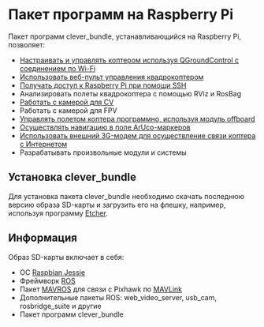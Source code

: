 Пакет программ на Raspberry Pi
===

Пакет программ clever_bundle, устанавливающийся на Raspberry Pi, позволяет:

* [Настраивать и управлять коптером используя QGroundControl с соединением по Wi-Fi](gcs_bridge.md)
* [Использовать веб-пульт управления квадрокоптером](web_rc.md)
* [Получать доступ к Raspberry Pi при помощи SSH](ssh.md)
* Анализировать полеты квадрокоптера с помощью RViz и RosBag
* [Работать с камерой для CV](camera.md)
* Работать с камерой для FPV
* [Управлять полетом коптера программно, используя модуль offboard](offboard.md)
* [Осуществлять навигацию в поле ArUco-маркеров](aruco.md)
* [Использовать внешний 3G-модем для осуществление связи коптера с Интернетом](3g.md)
* Разрабатывать произвольные модули и системы

Установка clever_bundle
---

Для установка пакета clever_bundle необходимо скачать последнюю версию образа SD-карты и загрузить его на флешку, например, используя программу [Etcher](https://etcher.io).

Информация
---

Образ SD-карты включает в себя:

* ОС [Raspbian Jessie](https://www.raspberrypi.org/downloads/raspbian/)
* Фреймворк [ROS](ros.md)
* Пакет [MAVROS](mavros.md) для связи с Pixhawk по [MAVLink](mavlink.md)
* Дополнительные пакеты ROS: web_video_server, usb_cam, rosbridge_suite и другие
* Пакет программ clever_bundle
